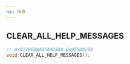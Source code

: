 ```yaml
---
ns: HUD
---
```

## CLEAR_ALL_HELP_MESSAGES

```c
// 0x6178F68A87A4D3A0 0x9E5D9198
void CLEAR_ALL_HELP_MESSAGES();
```


